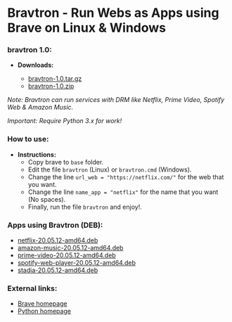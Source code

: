 Bravtron - Run Webs as Apps using Brave on Linux & Windows
==========================================================

### bravtron 1.0:

  * **Downloads:**

    * [bravtron-1.0.tar.gz](https://github.com/q3aql/bravtron/archive/v1.0.tar.gz)
    * [bravtron-1.0.zip](https://github.com/q3aql/bravtron/archive/v1.0.zip)

_Note: Bravtron can run services with DRM like Netflix, Prime Video, Spotify Web & Amazon Music._

_Important: Require Python 3.x for work!_

### How to use:

  * **Instructions:**
    * Copy brave to `base` folder.
    * Edit the file `bravtron` (Linux) or `bravtron.cmd` (Windows).
    * Change the line `url_web = "https://netflix.com/"` for the web that you want.
    * Change the line `name_app = "netflix"` for the name that you want (No spaces).
    * Finally, run the file `bravtron` and enjoy!.

### Apps using Bravtron (DEB):

   * [netflix-20.05.12-amd64.deb](https://github.com/q3aql/bravtron/releases/download/v1.0/netflix-20.05.12-amd64.deb)
   * [amazon-music-20.05.12-amd64.deb](https://github.com/q3aql/bravtron/releases/download/v1.0/amazon-music-20.05.12-amd64.deb)
   * [prime-video-20.05.12-amd64.deb](https://github.com/q3aql/bravtron/releases/download/v1.0/prime-video-20.05.12-amd64.deb)
   * [spotify-web-player-20.05.12-amd64.deb](https://github.com/q3aql/bravtron/releases/download/v1.0/spotify-web-player-20.05.12-amd64.deb)
   * [stadia-20.05.12-amd64.deb](https://github.com/q3aql/bravtron/releases/download/v1.0/stadia-20.05.12-amd64.deb)

### External links:

  * [Brave homepage](https://brave.com/)
  * [Python homepage](https://www.python.org/downloads/)

